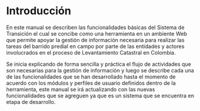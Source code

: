 # Introducción
En este manual se describen las funcionalidades básicas del Sistema de Transición el cual se concibe como una herramienta en un ambiente Web que permite apoyar la gestión de información necesaria para realizar las tareas del barrido predial en campo por parte de las entidades y actores involucrados en el proceso de Levantamiento Catastral en Colombia.

Se inicia explicando de forma sencilla y práctica el flujo de actividades que son necesarias para la gestión de información y luego se describe cada una de las funcionalidades que se han desarrollado hasta el momento de acuerdo con los módulos y perfiles de usuario definidos dentro de la herramienta, este manual se irá actualizando con las nuevas funcionalidades que se agreguen ya que es un sistema que se encuentra en etapa de desarrollo. 

